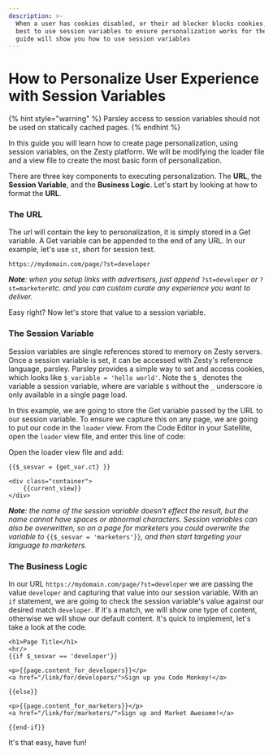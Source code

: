 ```yaml
---
description: >-
  When a user has cookies disabled, or their ad blocker blocks cookies, your
  best to use session variables to ensure personalization works for them. This
  guide will show you how to use session variables
---
```


# How to Personalize User Experience with Session Variables

{% hint style="warning" %}
Parsley access to session variables should not be used on statically cached pages.&#x20;
{% endhint %}

In this guide you will learn how to create page personalization, using session variables, on the Zesty platform. We will be modifying the loader file and a view file to create the most basic form of personalization.

There are three key components to executing personalization. The **URL**, the **Session Variable**, and the **Business Logic**. Let's start by looking at how to format the **URL**.

### The URL

The url will contain the key to personalization, it is simply stored in a Get variable. A Get variable can be appended to the end of any URL. In our example, let's use `st`, short for session test.

```
https://mydomain.com/page/?st=developer
```

&#x20;_**Note**: when you setup links with advertisers, just append_ `?st=developer` _or_ `?st=marketer`_etc. and you can custom curate any experience you want to deliver._

Easy right? Now let's store that value to a session variable.

### The Session Variable

Session variables are single references stored to memory on Zesty servers. Once a session variable is set, it can be accessed with Zesty's reference language, parsley. Parsley provides a simple way to set and access cookies, which looks like `$_variable = 'hello world'`. Note the `$_` denotes the variable a session variable, where are variable `$` without the `_` underscore is only available in a single page load.

In this example, we are going to store the Get variable passed by the URL to our session variable. To ensure we capture this on any page, we are going to put our code in the `loader` view. From the Code Editor in your Satellite, open the `loader` view file, and enter this line of code:

Open the loader view file and add:

```
{{$_sesvar = {get_var.ct} }}
    
<div class="container">
    {{current_view}}
</div>
```

&#x20;_**Note**: the name of the session variable doesn't effect the result, but the name cannot have spaces or abnormal characters. Session variables can also be overwritten, so on a page for marketers you could overwrite the variable to_ `{{$_sesvar = 'marketers'}}`_, and then start targeting your language to marketers._

### The Business Logic

In our URL `https://mydomain.com/page/?st=developer` we are passing the value `developer` and capturing that value into our session variable. With an `if` statement, we are going to check the session variable's value against our desired match `developer`. If it's a match, we will show one type of content, otherwise we will show our default content. It's quick to implement, let's take a look at the code.

```
<h1>Page Title</h1>
<hr/>
{{if $_sesvar == 'developer'}}

<p>{{page.content_for_developers}}</p>
<a href="/link/for/developers/">Sign up you Code Monkey!</a>

{{else}}

<p>{{page.content_for_marketers}}</p>
<a href="/link/for/marketers/">Sign up and Market Awesome!</a>

{{end-if}}
```

&#x20;It's that easy, have fun!
